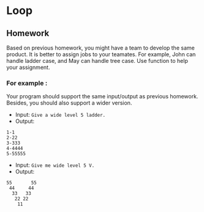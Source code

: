 # Loop

## Homework
Based on previous homework, you might have a team to develop the same product.
It is better to assign jobs to your teamates.
For example, John can handle ladder case, and May can handle tree case.
Use function to help your assignment.

### For example : 
Your program should support the same input/output as previous homework.
Besides, you should also support a wider version.

- Input: `Give a wide level 5 ladder.`
- Output:
```
1-1
2-22
3-333
4-4444
5-55555
```

- Input: `Give me wide level 5 V.`
- Output:
```
55       55
 44     44
  33   33 
   22 22 
    11
``` 